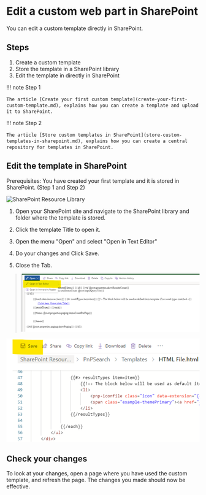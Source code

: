 # Edit a custom web part in SharePoint

You can edit a custom template directly in SharePoint.

## Steps

1. Create a custom template
2. Store the template in a SharePoint library
3. Edit the template in directly in SharePoint

!!! note
    Step 1

    The article [Create your first custom template](create-your-first-custom-template.md), explains how you can create a template and upload it to SharePoint.

!!! note
    Step 2

    The article [Store custom templates in SharePoint](store-custom-templates-in-sharepoint.md), explains how you can create a central repository for templates in SharePoint.

## Edit the template in SharePoint

Prerequisites: You have created your first template and it is stored in SharePoint. (Step 1 and Step 2)

![SharePoint Resource Library](assets/store-custom-templates-in-sharepoint/sharepoint-Resources-Library.png)

1. Open your SharePoint site and navigate to the SharePoint library and folder where the template is stored.

2. Click the template Title to open it.

3. Open the menu "Open" and select "Open in Text Editor"

4. Do your changes and Click Save.

5. Close the Tab.

>![How to click the open in text editor](assets\edit-custom-templates-in-sharepoint\open_htmlfile-in-text-editor.png)

![How to save the changes](assets\edit-custom-templates-in-sharepoint\save_the-changed-file.png)

## Check your changes

To look at your changes, open a page where you have used the custom template, and refresh the page. The changes you made should now be effective.
